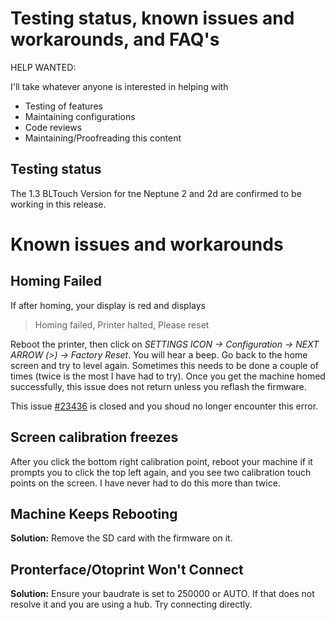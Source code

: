 # Testing status, known issues and workarounds, and FAQ's

HELP WANTED:

I'll take whatever anyone is interested in helping with

- Testing of features
- Maintaining configurations
- Code reviews 
- Maintaining/Proofreading this content 

## Testing status

The 1.3 BLTouch Version for tne Neptune 2 and 2d are confirmed to be working in this release. 

# Known issues and workarounds

## Homing Failed

If after homing, your display is red and displays

> Homing failed, Printer halted, Please reset 

Reboot the printer, then click on *SETTINGS ICON -> Configuration -> NEXT ARROW (>) -> Factory Reset*. You will hear a beep. Go back to the home screen and try to level again. Sometimes this needs to be done a couple of times (twice is the most I have had to try). Once you get the machine homed successfully, this issue does not return unless you reflash the firmware.

This issue [#23436](https://github.com/MarlinFirmware/Marlin/issues/23436) is closed and you shoud no longer encounter this error. 

## Screen calibration freezes 

After you click the bottom right calibration point, reboot your machine if it prompts you to click the top left again, and you see two calibration touch points on the screen. I have never had to do this more than twice.

## Machine Keeps Rebooting

**Solution:** Remove the SD card with the firmware on it. 

## Pronterface/Otoprint Won't Connect

**Solution:** Ensure your baudrate is set to 250000 or AUTO. If that does not resolve it and you are using a hub. Try connecting directly. 
